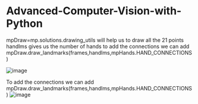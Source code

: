 # Advanced-Computer-Vision-with-Python
 
mpDraw=mp.solutions.drawing_utils  will help us to draw all the 21 points 
handlms gives us the number of hands 
to add the connections we can add mpDraw.draw_landmarks(frames,handlms,mpHands.HAND_CONNECTIONS)

![image](https://github.com/tarunaditya91/Advanced-Computer-Vision-with-Python/assets/113850656/bd0dfb06-f004-4a9b-90c9-fe56c14b3a2a)



To add the connections we can add mpDraw.draw_landmarks(frames,handlms,mpHands.HAND_CONNECTIONS)
![image](https://github.com/tarunaditya91/Advanced-Computer-Vision-with-Python/assets/113850656/57bb10db-677f-493a-9d56-ff44c08e918b)
